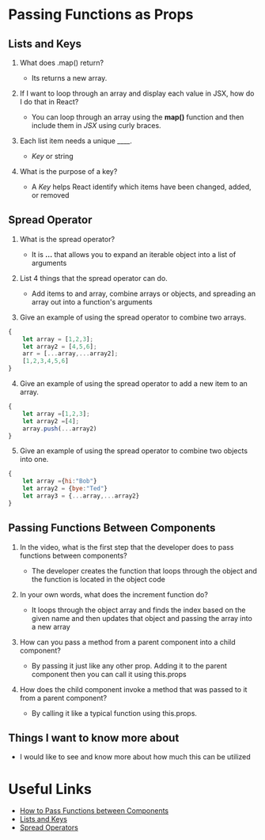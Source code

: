 # Passing Functions as Props

## Lists and Keys

1. What does .map() return?

    - Its returns a new array.

2. If I want to loop through an array and display each value in JSX, how do I do that in React?

    - You can loop through an array using the **map()** function and then include them in *JSX* using curly braces.

3. Each list item needs a unique ____.

    - *Key* or string

4. What is the purpose of a key?

    - A *Key* helps React identify which items have been changed, added, or removed

## Spread Operator

1. What is the spread operator?

    - It is **...** that allows you to expand an iterable object into a list of arguments

2. List 4 things that the spread operator can do.

    - Add items to and array, combine arrays or objects, and spreading an array out into a function's arguments

3. Give an example of using the spread operator to combine two arrays.

```js
{
    let array = [1,2,3];
    let array2 = [4,5,6];
    arr = [...array,...array2];
    [1,2,3,4,5,6]
}
```

4. Give an example of using the spread operator to add a new item to an array.

```js
{
    let array =[1,2,3];
    let array2 =[4];
    array.push(...array2)
}
```

5. Give an example of using the spread operator to combine two objects into one.

```js
{
    let array ={hi:"Bob"}
    let array2 = {bye:"Ted"}
    let array3 = {...array,...array2}
}
```

## Passing Functions Between Components

1. In the video, what is the first step that the developer does to pass functions between components?

    - The developer creates the function that loops through the object and the function is located in the object code

2. In your own words, what does the increment function do?

    - It loops through the object array and finds the index based on the given name and then updates that object and passing the array into a new array

3. How can you pass a method from a parent component into a child component?

    - By passing it just like any other prop. Adding it to the parent component then you can call it using this.props

4. How does the child component invoke a method that was passed to it from a parent component?

    - By calling it like a typical function using this.props.

## Things I want to know more about

- I would like to see and know more about how much this can be utilized

# Useful Links

- [How to Pass Functions between Components](https://www.youtube.com/watch?v=c05OL7XbwXU)
- [Lists and Keys](https://reactjs.org/docs/lists-and-keys.html)
- [Spread Operators](https://medium.com/coding-at-dawn/how-to-use-the-spread-operator-in-javascript-b9e4a8b06fab)